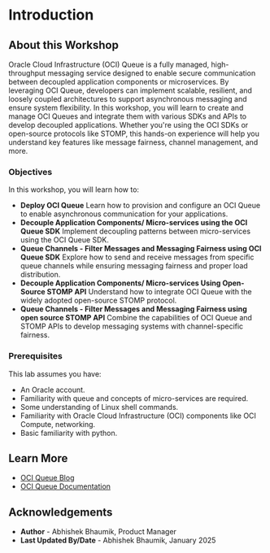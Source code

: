 # Introduction

## About this Workshop

Oracle Cloud Infrastructure (OCI) Queue is a fully managed, high-throughput messaging service designed to enable secure communication between decoupled application components or microservices. By leveraging OCI Queue, developers can implement scalable, resilient, and loosely coupled architectures to support asynchronous messaging and ensure system flexibility.
In this workshop, you will learn to create and manage OCI Queues and integrate them with various SDKs and APIs to develop decoupled applications. Whether you're using the OCI SDKs or open-source protocols like STOMP, this hands-on experience will help you understand key features like message fairness, channel management, and more.

### Objectives

In this workshop, you will learn how to:

* **Deploy OCI Queue** Learn how to provision and configure an OCI Queue to enable asynchronous communication for your applications.
* **Decouple Application Components/ Micro-services using the OCI Queue SDK** Implement decoupling patterns between micro-services using the OCI Queue SDK.
* **Queue Channels - Filter Messages and Messaging Fairness using OCI Queue SDK** Explore how to send and receive messages from specific queue channels while ensuring messaging fairness and proper load distribution.
* **Decouple Application Components/ Micro-services Using Open-Source STOMP API** Understand how to integrate OCI Queue with the widely adopted open-source STOMP protocol.
* **Queue Channels - Filter Messages and Messaging Fairness using open source STOMP API** Combine the capabilities of OCI Queue and STOMP APIs to develop messaging systems with channel-specific fairness.

### Prerequisites

This lab assumes you have:

* An Oracle account.
* Familiarity with queue and concepts of micro-services are required.
* Some understanding of Linux shell commands.
* Familiarity with Oracle Cloud Infrastructure (OCI) components like OCI Compute, networking.
* Basic familiarity with python.

## Learn More

* [OCI Queue Blog](https://blogs.oracle.com/cloud-infrastructure/post/announcing-oci-queue)
* [OCI Queue Documentation](https://docs.oracle.com/en-us/iaas/Content/queue/home.htm)

## Acknowledgements

* **Author** - Abhishek Bhaumik, Product Manager
* **Last Updated By/Date** - Abhishek Bhaumik, January 2025
